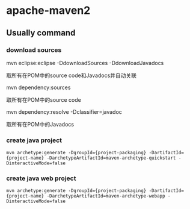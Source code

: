 # apache-maven2

## Usually command

### download sources

mvn eclipse:eclipse -DdownloadSources -DdownloadJavadocs

取所有在POM中的source code和Javadocs并自动关联

mvn dependency:sources

取所有在POM中的source code

mvn dependency:resolve -Dclassifier=javadoc

取所有在POM中的Javadocs

### create java project

```text
mvn archetype:generate -DgroupId={project-packaging} -DartifactId={project-name} -DarchetypeArtifactId=maven-archetype-quickstart -DinteractiveMode=false
```

### create java web project

```text
mvn archetype:generate -DgroupId={project-packaging} -DartifactId={project-name} -DarchetypeArtifactId=maven-archetype-webapp -DinteractiveMode=false
```

